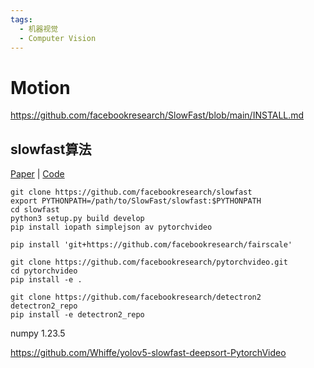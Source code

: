 ```yaml
---
tags:
  - 机器视觉
  - Computer Vision
---
```


# Motion

https://github.com/facebookresearch/SlowFast/blob/main/INSTALL.md

## slowfast算法
[Paper](https://arxiv.org/abs/1812.03982v1) | [Code](https://github.com/facebookresearch/SlowFast)

```shell
git clone https://github.com/facebookresearch/slowfast
export PYTHONPATH=/path/to/SlowFast/slowfast:$PYTHONPATH
cd slowfast
python3 setup.py build develop
pip install iopath simplejson av pytorchvideo

pip install 'git+https://github.com/facebookresearch/fairscale'

git clone https://github.com/facebookresearch/pytorchvideo.git
cd pytorchvideo
pip install -e .

git clone https://github.com/facebookresearch/detectron2 detectron2_repo
pip install -e detectron2_repo
```

numpy 1.23.5

https://github.com/Whiffe/yolov5-slowfast-deepsort-PytorchVideo
